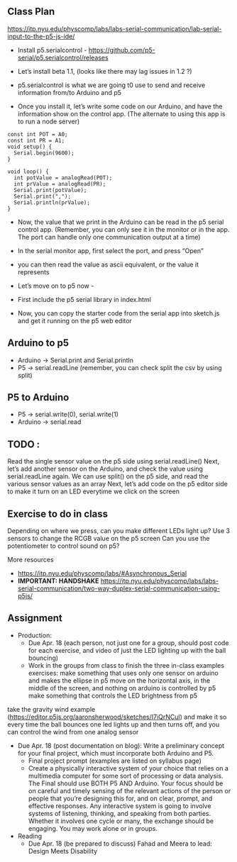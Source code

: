 
## Class Plan
https://itp.nyu.edu/physcomp/labs/labs-serial-communication/lab-serial-input-to-the-p5-js-ide/

* Install p5.serialcontrol - https://github.com/p5-serial/p5.serialcontrol/releases 
* Let’s install beta 1.1, (looks like there may lag issues in 1.2 ?)

* p5.serialcontrol is what we are going t0 use to send and receive information from/to Arduino and p5
* Once you install it, let’s write some code on our Arduino, and have the information show on the control app.
(The alternate to using this app is to run a node server)

```
const int POT = A0;
const int PR = A1;
void setup() {
  Serial.begin(9600);
}

void loop() {
  int potValue = analogRead(POT);
  int prValue = analogRead(PR);
  Serial.print(potValue);
  Serial.print(",");
  Serial.println(prValue);
}

```

* Now, the value that we print in the Arduino can be read in the p5 serial control app. (Remember, you can only see it in the monitor or in the app. The port can handle only one communication output at a time)

* In the serial monitor app, first select the port, and press “Open”
* you can then read the value as ascii equivalent, or the value it represents

* Let’s move on to p5 now - 
* First include the p5 serial library in index.html
<script language="javascript" type="text/javascript" src="https://cdn.jsdelivr.net/npm/p5.serialserver@0.0.28/lib/p5.serialport.js"></script>

* Now, you can copy the starter code from the serial app into sketch.js and get it running on the p5 web editor

## Arduino to p5
* Arduino -> Serial.print and Serial.println 
* P5 -> serial.readLine (remember, you can check split the csv by using split)

## P5 to Arduino
* P5 -> serial.write(0), serial.write(1)
* Arduino -> serial.read 

## TODO : 
Read the single sensor value on the p5 side using serial.readLine()
Next, let’s add another sensor on the Arduino, and check the value using serial.readLine again. We can use split() on the p5 side, and read the various sensor values as an array
Next, let’s add code on the p5 editor side to make it turn on an LED everytime we click on the screen

## Exercise to do in class
Depending on where we press, can you make different LEDs light up?
Use 3 sensors to change the RCGB value on the p5 screen
Can you use the potentiometer to control sound on p5?

More resources
* https://itp.nyu.edu/physcomp/labs/#Asynchronous_Serial
* **IMPORTANT: HANDSHAKE** https://itp.nyu.edu/physcomp/labs/labs-serial-communication/two-way-duplex-serial-communication-using-p5js/

## Assignment

* Production:
  * Due Apr. 18 (each person, not just one for a group, should post code for each exercise, and video of just the LED lighting up with the ball bouncing) 
  * Work in the groups from class to finish the three in-class examples exercises:
make something that uses only one sensor  on arduino and makes the ellipse in p5 move on the horizontal axis, in the middle of the screen, and nothing on arduino is controlled by p5
make something that controls the LED brightness from p5

take the gravity wind example (https://editor.p5js.org/aaronsherwood/sketches/I7iQrNCul) and make it so every time the ball bounces one led lights up and then turns off, and you can control the wind from one analog sensor

* Due Apr. 18 (post documentation on blog): Write a preliminary concept for your final project, which must incorporate both Arduino and P5.
  * Final project prompt (examples are listed on syllabus page)
  * Create a physically interactive system of your choice that relies on a multimedia computer for some sort of processing or data analysis. The Final should use BOTH P5 AND Arduino. Your focus should be on careful and timely sensing of the relevant actions of the person or people that you’re designing this for, and on clear, prompt, and effective responses. Any interactive system is going to involve systems of listening, thinking, and speaking from both parties. Whether it involves one cycle or many, the exchange should be engaging. You may work alone or in groups.
* Reading
  * Due Apr. 18 (be prepared to discuss) Fahad and Meera to lead: Design Meets Disability

